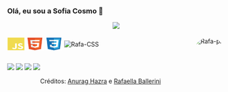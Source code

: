 ### Olá, eu sou a Sofia Cosmo 👋
<div align="center">
  <a href="https://github.com/sofiscsm">
  <img height="180em" src="https://github-readme-stats.vercel.app/api?username=sofiscsm&show_icons=true&theme=dark&include_all_commits=true&count_private=true"/>
  </a>
</div>

<div style="display: inline_block"><br>
  <img align="center" alt="Sofia-Js" height="30" width="40" src="https://raw.githubusercontent.com/devicons/devicon/master/icons/javascript/javascript-plain.svg">
  <img align="center" alt="Sofia-HTML" height="30" width="40" src="https://raw.githubusercontent.com/devicons/devicon/master/icons/html5/html5-original.svg">
  <img align="center" alt="Rafa-CSS" height="30" width="40" src="https://raw.githubusercontent.com/devicons/devicon/master/icons/css3/css3-original.svg">
  <img align="center" alt="Rafa-CSS" height="35" width="40" src="https://cdn.jsdelivr.net/gh/devicons/devicon/icons/nodejs/nodejs-original.svg">
  <img align="right" alt="Rafa-pic" height="150" style="border-radius:50px;" src="https://media.discordapp.net/attachments/1062378150069276674/1062390780825710732/download20230102121040.png?width=563&height=563">
</div>

##

<div>
  <a href="https://instagram.com/sofiscsm" target="_blank"><img src="https://img.shields.io/badge/-Instagram-%23E4405F?style=for-the-badge&logo=instagram&logoColor=white" target="_blank"></a>
 <a href="https://discord.gg/xvHWpHaw" target="_blank"><img src="https://img.shields.io/badge/Discord-7289DA?style=for-the-badge&logo=discord&logoColor=white" target="_blank"></a> 
  <a href = "mailto:sofia.s.cosmo@gmail.com"><img src="https://img.shields.io/badge/-Gmail-%23333?style=for-the-badge&logo=gmail&logoColor=white" target="_blank"></a>
  <a href="https://www.linkedin.com/in/sofcsm" target="_blank"><img src="https://img.shields.io/badge/-LinkedIn-%230077B5?style=for-the-badge&logo=linkedin&logoColor=white" target="_blank"></a> 
</div>

<div align="center">
  <p>Créditos: <a href="https://github.com/anuraghazra/github-readme-stats">Anurag Hazra</a> e <a href="https://github.com/rafaballerini">Rafaella Ballerini</a></p>
</div>

